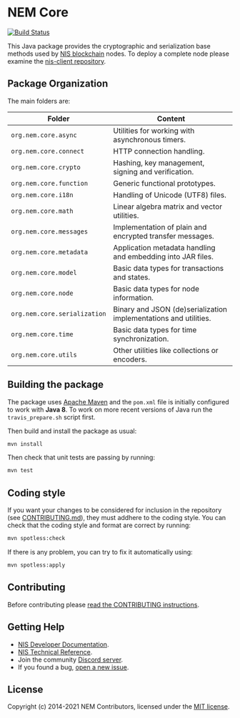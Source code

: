 # NEM Core

[![Build Status](https://travis-ci.org/NemProject/nem.core.svg?branch=dev)](https://travis-ci.org/NemProject/nem.core)

This Java package provides the cryptographic and serialization base methods used by [NIS blockchain](https://nemproject.github.io/nem-docs) nodes. To deploy a complete node please examine the [nis-client repository](https://github.com/NemProject/nis-client).

## Package Organization

The main folders are:

| Folder                       | Content                                                          |
| ---------------------------- | ---------------------------------------------------------------- |
| `org.nem.core.async`         | Utilities for working with asynchronous timers.                  |
| `org.nem.core.connect`       | HTTP connection handling.                                        |
| `org.nem.core.crypto`        | Hashing, key management, signing and verification.               |
| `org.nem.core.function`      | Generic functional prototypes.                                   |
| `org.nem.core.i18n`          | Handling of Unicode (UTF8) files.                                |
| `org.nem.core.math`          | Linear algebra matrix and vector utilities.                      |
| `org.nem.core.messages`      | Implementation of plain and encrypted transfer messages.         |
| `org.nem.core.metadata`      | Application metadata handling and embedding into JAR files.      |
| `org.nem.core.model`         | Basic data types for transactions and states.                    |
| `org.nem.core.node`          | Basic data types for node information.                           |
| `org.nem.core.serialization` | Binary and JSON (de)serialization implementations and utilities. |
| `org.nem.core.time`          | Basic data types for time synchronization.                       |
| `org.nem.core.utils`         | Other utilities like collections or encoders.                    |

## Building the package

The package uses [Apache Maven](https://maven.apache.org/) and the ``pom.xml`` file is initially configured to work with **Java 8**. To work on more recent versions of Java run the ``travis_prepare.sh`` script first.

Then build and install the package as usual:

```bash
mvn install
```

Then check that unit tests are passing by running:

```bash
mvn test
```

## Coding style

If you want your changes to be considered for inclusion in the repository (see [CONTRIBUTING.md](CONTRIBUTING.md)), they must addhere to the coding style. You can check that the coding style and format are correct by running:

```bash
mvn spotless:check
```

If there is any problem, you can try to fix it automatically using:

```bash
mvn spotless:apply
```

## Contributing

Before contributing please [read the CONTRIBUTING instructions](CONTRIBUTING.md).

## Getting Help

- [NIS Developer Documentation](https://nemproject.github.io/nem-docs).
- [NIS Technical Reference](https://nemproject.github.io/nem-docs/pages/Whitepapers/NEM_techRef.pdf).
- Join the community [Discord server](https://discord.gg/xymcity).
- If you found a bug, [open a new issue](https://github.com/NemProject/nem.core/issues).

## License

Copyright (c) 2014-2021 NEM Contributors, licensed under the [MIT license](LICENSE).
